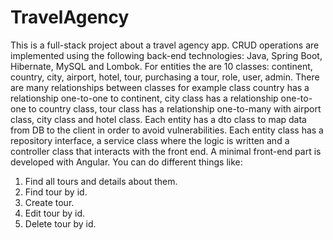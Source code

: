 # TravelAgency
This is a full-stack project about a travel agency app.
CRUD operations are implemented using the following back-end technologies: Java, Spring Boot, Hibernate,
MySQL and Lombok.
For entities the are 10 classes: continent, country, city, airport, hotel, tour, purchasing a tour, role, user, admin. There are many relationships between classes for example class country has a relationship one-to-one to continent, city class has a relationship one-to-one to country class, tour class has a relationship one-to-many with airport class, city class and hotel class. Each entity has a dto class to map data from DB to the client in order to avoid vulnerabilities. Each entity class has a repository interface, a service class where the logic is written and a controller class that interacts with the front end.
A minimal front-end part is developed with Angular.
You can do different things like:
1. Find all tours and details about them.
2. Find tour by id.
3. Create tour.
4. Edit tour by id.
5. Delete tour by id.

